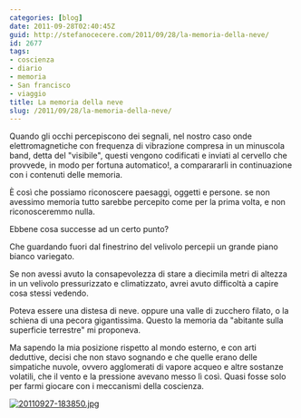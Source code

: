 ```yaml
---
categories: [blog]
date: 2011-09-28T02:40:45Z
guid: http://stefanocecere.com/2011/09/28/la-memoria-della-neve/
id: 2677
tags:
- coscienza
- diario
- memoria
- San francisco
- viaggio
title: La memoria della neve
slug: /2011/09/28/la-memoria-della-neve/
---
```


Quando gli occhi percepiscono dei segnali, nel nostro caso onde elettromagnetiche con frequenza di vibrazione compresa in un minuscola band, detta del "visibile", questi vengono codificati e inviati al cervello che provvede, in modo per fortuna automatico!, a comparararli in continuazione con i contenuti delle memoria.
  
È così che possiamo riconoscere paesaggi, oggetti e persone. se non avessimo memoria tutto sarebbe percepito come per la prima volta, e non riconosceremmo nulla.
  
Ebbene cosa successe ad un certo punto?
  
Che guardando fuori dal finestrino del velivolo percepii un grande piano bianco variegato.
  
Se non avessi avuto la consapevolezza di stare a diecimila metri di altezza in un velivolo pressurizzato e climatizzato, avrei avuto difficoltà a capire cosa stessi vedendo.
  
Poteva essere una distesa di neve. oppure una valle di zucchero filato, o la schiena di una pecora gigantissima. Questo la memoria da "abitante sulla superficie terrestre" mi proponeva.
  
Ma sapendo la mia posizione rispetto al mondo esterno, e con arti deduttive, decisi che non stavo sognando e che quelle erano delle simpatiche nuvole, ovvero agglomerati di vapore acqueo e altre sostanze volatili, che il vento e la pressione avevano messo lì così. Quasi fosse solo per farmi giocare con i meccanismi della coscienza.

[<img src="http://stefanocecere.com/wp-content/uploads/sites/3/2011/09/20110927-183850.jpg" alt="20110927-183850.jpg" class="alignnone size-full" />](http://stefanocecere.com/wp-content/uploads/sites/3/2011/09/20110927-183850.jpg)